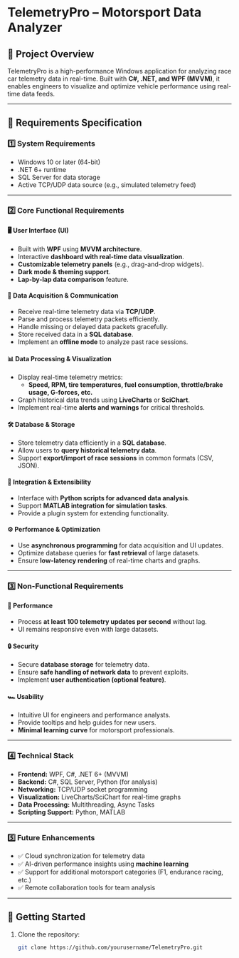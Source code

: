 # TelemetryPro – Motorsport Data Analyzer

## 📌 Project Overview
TelemetryPro is a high-performance Windows application for analyzing race car telemetry data in real-time. Built with **C#, .NET, and WPF (MVVM)**, it enables engineers to visualize and optimize vehicle performance using real-time data feeds.

---

## 📜 Requirements Specification

### 1️⃣ **System Requirements**
- Windows 10 or later (64-bit)
- .NET 6+ runtime
- SQL Server for data storage
- Active TCP/UDP data source (e.g., simulated telemetry feed)

---

### 2️⃣ **Core Functional Requirements**

#### 🖥️ **User Interface (UI)**
- Built with **WPF** using **MVVM architecture**.
- Interactive **dashboard with real-time data visualization**.
- **Customizable telemetry panels** (e.g., drag-and-drop widgets).
- **Dark mode & theming support**.
- **Lap-by-lap data comparison** feature.

#### 📡 **Data Acquisition & Communication**
- Receive real-time telemetry data via **TCP/UDP**.
- Parse and process telemetry packets efficiently.
- Handle missing or delayed data packets gracefully.
- Store received data in a **SQL database**.
- Implement an **offline mode** to analyze past race sessions.

#### 📊 **Data Processing & Visualization**
- Display real-time telemetry metrics:
  - **Speed, RPM, tire temperatures, fuel consumption, throttle/brake usage, G-forces, etc.**
- Graph historical data trends using **LiveCharts** or **SciChart**.
- Implement real-time **alerts and warnings** for critical thresholds.

#### 🛠 **Database & Storage**
- Store telemetry data efficiently in a **SQL database**.
- Allow users to **query historical telemetry data**.
- Support **export/import of race sessions** in common formats (CSV, JSON).

#### 🔗 **Integration & Extensibility**
- Interface with **Python scripts for advanced data analysis**.
- Support **MATLAB integration for simulation tasks**.
- Provide a plugin system for extending functionality.

#### ⚙️ **Performance & Optimization**
- Use **asynchronous programming** for data acquisition and UI updates.
- Optimize database queries for **fast retrieval** of large datasets.
- Ensure **low-latency rendering** of real-time charts and graphs.

---

### 3️⃣ **Non-Functional Requirements**
#### 🚀 **Performance**
- Process **at least 100 telemetry updates per second** without lag.
- UI remains responsive even with large datasets.

#### 🔒 **Security**
- Secure **database storage** for telemetry data.
- Ensure **safe handling of network data** to prevent exploits.
- Implement **user authentication (optional feature)**.

#### 🏎️ **Usability**
- Intuitive UI for engineers and performance analysts.
- Provide tooltips and help guides for new users.
- **Minimal learning curve** for motorsport professionals.

---

### 4️⃣ **Technical Stack**
- **Frontend:** WPF, C#, .NET 6+ (MVVM)
- **Backend:** C#, SQL Server, Python (for analysis)
- **Networking:** TCP/UDP socket programming
- **Visualization:** LiveCharts/SciChart for real-time graphs
- **Data Processing:** Multithreading, Async Tasks
- **Scripting Support:** Python, MATLAB

---

### 5️⃣ **Future Enhancements**
- ✅ Cloud synchronization for telemetry data
- ✅ AI-driven performance insights using **machine learning**
- ✅ Support for additional motorsport categories (F1, endurance racing, etc.)
- ✅ Remote collaboration tools for team analysis

---

## 🚀 Getting Started
1. Clone the repository:
   ```sh
   git clone https://github.com/yourusername/TelemetryPro.git

